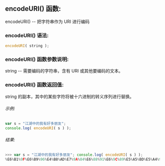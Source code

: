 ## encodeURI() 函数:

encodeURI() -- 把字符串作为 URI 进行编码

### encodeURI() 语法:

  ```javascript
  encodeURI( string );
  ```

### encodeURI() 函数参数说明:

string -- 需要编码的字符串，含有 URI 或其他要编码的文本。

### encodeURI() 函数返回值:

string 的副本，其中的某些字符将被十六进制的转义序列进行替换。

###### 示例:

  ```javascript
  var s = "江湖中的我有好多朋友";
  console.log( encodeURI( s ) );
  ```

###### 结果:

  ```javascript
  >>> var s = "江湖中的我有好多朋友"; console.log( encodeURI( s ) );
  %E6%B1%9F%E6%B9%96%E4%B8%AD%E7%9A%84%E6%88%91%E6%9C%89%E5%A5%BD%E5%A4%9A%E6%9C%8B%E5%8F%8B
  ```
